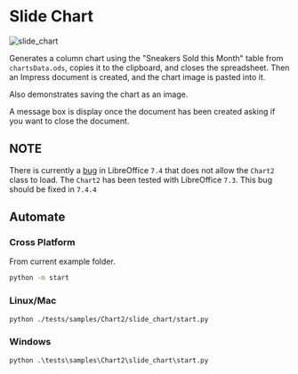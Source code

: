 # Slide Chart

![slide_chart](https://user-images.githubusercontent.com/4193389/198894178-1c6b79bf-185f-44e0-b061-3c026da88384.png)

Generates a column chart using the "Sneakers Sold this Month" table from `chartsData.ods`, copies it to the clipboard, and closes the spreadsheet. Then an Impress document is created, and the chart image is pasted into it.

Also demonstrates saving the chart as an image.

A message box is display once the document has been created asking if you want to close the document.

## NOTE

There is currently a [bug](https://bugs.documentfoundation.org/show_bug.cgi?id=151846) in LibreOffice `7.4` that does not allow the `Chart2` class to load.
The `Chart2` has been tested with LibreOffice `7.3`. This bug should be fixed in `7.4.4`

## Automate

### Cross Platform

From current example folder.

```sh
python -m start
```

### Linux/Mac

```sh
python ./tests/samples/Chart2/slide_chart/start.py
```

### Windows

```ps
python .\tests\samples\Chart2\slide_chart\start.py
```
